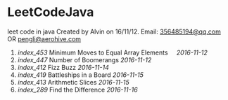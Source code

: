 # LeetCodeJava
leet code in java
Created by Alvin on 16/11/12.
Email: 356485194@qq.com  OR  pengli@aerohive.com

1. _index_453_   Minimum Moves to Equal Array Elements     _2016-11-12_   
2. _index_447_   Number of Boomerangs       _2016-11-12_  
3. _index_412_   Fizz Buzz       _2016-11-14_  
4. _index_419_   Battleships in a Board  _2016-11-15_
5. _index_413_   Arithmetic Slices   _2016-11-15_  
5. _index_289_   Find the Difference   _2016-11-16_  